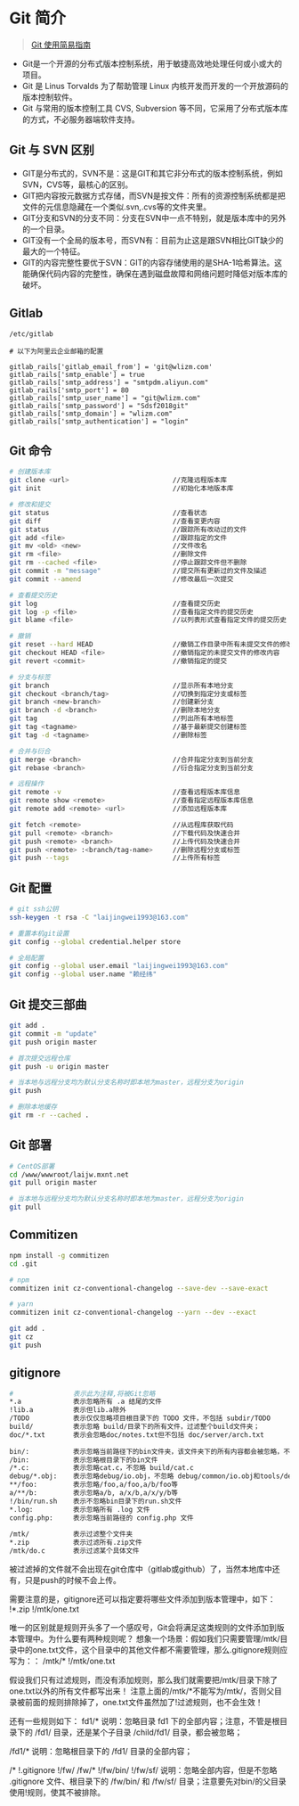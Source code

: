 # Git 简介

> [Git 使用简易指南](http://www.bootcss.com/p/git-guide/)

- Git是一个开源的分布式版本控制系统，用于敏捷高效地处理任何或小或大的项目。
- Git 是 Linus Torvalds 为了帮助管理 Linux 内核开发而开发的一个开放源码的版本控制软件。
- Git 与常用的版本控制工具 CVS, Subversion 等不同，它采用了分布式版本库的方式，不必服务器端软件支持。


## Git 与 SVN 区别

- GIT是分布式的，SVN不是：这是GIT和其它非分布式的版本控制系统，例如SVN，CVS等，最核心的区别。
- GIT把内容按元数据方式存储，而SVN是按文件：所有的资源控制系统都是把文件的元信息隐藏在一个类似.svn,.cvs等的文件夹里。
- GIT分支和SVN的分支不同：分支在SVN中一点不特别，就是版本库中的另外的一个目录。
- GIT没有一个全局的版本号，而SVN有：目前为止这是跟SVN相比GIT缺少的最大的一个特征。
- GIT的内容完整性要优于SVN：GIT的内容存储使用的是SHA-1哈希算法。这能确保代码内容的完整性，确保在遇到磁盘故障和网络问题时降低对版本库的破坏。


## Gitlab

```
/etc/gitlab

# 以下为阿里云企业邮箱的配置

gitlab_rails['gitlab_email_from'] = 'git@wlizm.com'
gitlab_rails['smtp_enable'] = true
gitlab_rails['smtp_address'] = "smtpdm.aliyun.com"
gitlab_rails['smtp_port'] = 80
gitlab_rails['smtp_user_name'] = "git@wlizm.com"
gitlab_rails['smtp_password'] = "Sdsf2018git"
gitlab_rails['smtp_domain'] = "wlizm.com"
gitlab_rails['smtp_authentication'] = "login"
```

## Git 命令


```bash
# 创建版本库
git clone <url>                          //克隆远程版本库
git init                                 //初始化本地版本库

# 修改和提交
git status                               //查看状态
git diff                                 //查看变更内容
git status                               //跟踪所有改动过的文件
git add <file>                           //跟踪指定的文件
git mv <old> <new>                       //文件改名
git rm <file>                            //删除文件
git rm --cached <file>                   //停止跟踪文件但不删除
git commit -m "message"                  //提交所有更新过的文件及描述
git commit --amend                       //修改最后一次提交

# 查看提交历史
git log                                  //查看提交历史
git log -p <file>                        //查看指定文件的提交历史
git blame <file>                         //以列表形式查看指定文件的提交历史

# 撤销
git reset --hard HEAD                    //撤销工作目录中所有未提交文件的修改内容
git checkout HEAD <file>                 //撤销指定的未提交文件的修改内容
git revert <commit>                      //撤销指定的提交

# 分支与标签
git branch                               //显示所有本地分支
git checkout <branch/tag>                //切换到指定分支或标签
git branch <new-branch>                  //创建新分支
git branch -d <branch>                   //删除本地分支
git tag                                  //列出所有本地标签
git tag <tagname>                        //基于最新提交创建标签
git tag -d <tagname>                     //删除标签

# 合并与衍合
git merge <branch>                       //合并指定分支到当前分支
git rebase <branch>                      //衍合指定分支到当前分支

# 远程操作
git remote -v                            //查看远程版本库信息
git remote show <remote>                 //查看指定远程版本库信息
git remote add <remote> <url>            //添加远程版本库

git fetch <remote>                       //从远程库获取代码
git pull <remote> <branch>               //下载代码及快速合并
git push <remote> <branch>               //上传代码及快速合并
git push <remote> :<branch/tag-name>     //删除远程分支或标签
git push --tags                          //上传所有标签
```

## Git 配置

```bash
# git ssh公钥
ssh-keygen -t rsa -C "laijingwei1993@163.com"

# 重置本机git设置
git config --global credential.helper store

# 全局配置
git config --global user.email "laijingwei1993@163.com"
git config --global user.name "赖经纬"
```

## Git 提交三部曲

```bash
git add .
git commit -m "update"
git push origin master

# 首次提交远程仓库
git push -u origin master

# 当本地与远程分支均为默认分支名称时即本地为master，远程分支为origin
git push

# 删除本地缓存
git rm -r --cached .
```

## Git 部署
```bash
# CentOS部署
cd /www/wwwroot/laijw.mxnt.net
git pull origin master

# 当本地与远程分支均为默认分支名称时即本地为master，远程分支为origin
git pull
```

## Commitizen

```bash
npm install -g commitizen
cd .git

# npm
commitizen init cz-conventional-changelog --save-dev --save-exact

# yarn
commitizen init cz-conventional-changelog --yarn --dev --exact

git add .
git cz
git push
```

## gitignore

```bash
#               表示此为注释,将被Git忽略
*.a             表示忽略所有 .a 结尾的文件
!lib.a          表示但lib.a除外
/TODO           表示仅仅忽略项目根目录下的 TODO 文件，不包括 subdir/TODO
build/          表示忽略 build/目录下的所有文件，过滤整个build文件夹；
doc/*.txt       表示会忽略doc/notes.txt但不包括 doc/server/arch.txt
 
bin/:           表示忽略当前路径下的bin文件夹，该文件夹下的所有内容都会被忽略，不忽略 bin 文件
/bin:           表示忽略根目录下的bin文件
/*.c:           表示忽略cat.c，不忽略 build/cat.c
debug/*.obj:    表示忽略debug/io.obj，不忽略 debug/common/io.obj和tools/debug/io.obj
**/foo:         表示忽略/foo,a/foo,a/b/foo等
a/**/b:         表示忽略a/b, a/x/b,a/x/y/b等
!/bin/run.sh    表示不忽略bin目录下的run.sh文件
*.log:          表示忽略所有 .log 文件
config.php:     表示忽略当前路径的 config.php 文件
 
/mtk/           表示过滤整个文件夹
*.zip           表示过滤所有.zip文件
/mtk/do.c       表示过滤某个具体文件
 ```

被过滤掉的文件就不会出现在git仓库中（gitlab或github）了，当然本地库中还有，只是push的时候不会上传。
 
需要注意的是，gitignore还可以指定要将哪些文件添加到版本管理中，如下：
!*.zip
!/mtk/one.txt
 
唯一的区别就是规则开头多了一个感叹号，Git会将满足这类规则的文件添加到版本管理中。为什么要有两种规则呢？
想象一个场景：假如我们只需要管理/mtk/目录中的one.txt文件，这个目录中的其他文件都不需要管理，那么.gitignore规则应写为：：
/mtk/*
!/mtk/one.txt
 
假设我们只有过滤规则，而没有添加规则，那么我们就需要把/mtk/目录下除了one.txt以外的所有文件都写出来！
注意上面的/mtk/*不能写为/mtk/，否则父目录被前面的规则排除掉了，one.txt文件虽然加了!过滤规则，也不会生效！
 
还有一些规则如下：
fd1/*
说明：忽略目录 fd1 下的全部内容；注意，不管是根目录下的 /fd1/ 目录，还是某个子目录 /child/fd1/ 目录，都会被忽略；
 
/fd1/*
说明：忽略根目录下的 /fd1/ 目录的全部内容；
 
/*
!.gitignore
!/fw/ 
/fw/*
!/fw/bin/
!/fw/sf/
说明：忽略全部内容，但是不忽略 .gitignore 文件、根目录下的 /fw/bin/ 和 /fw/sf/ 目录；注意要先对bin/的父目录使用!规则，使其不被排除。
